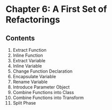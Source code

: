 # Chapter 6: A First Set of Refactorings

## Contents

1. Extract Function
2. Inline Function
3. Extract Variable
4. Inline Variable
5. Change Function Declaration
6. Encapsulate Variable
7. Rename Variable
8. Introduce Parameter Object
9. Combine Functions into Class
10. Combine Functions into Transform
11. Split Phase
